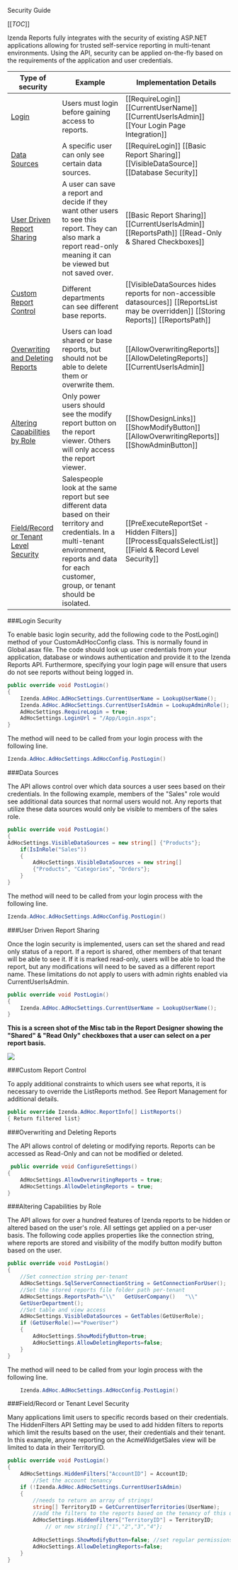 Security Guide

[[_TOC_]]

Izenda Reports fully integrates with the security of existing ASP.NET applications allowing for trusted self-service reporting in multi-tenant environments. Using the API, security can be applied on-the-fly based on the requirements of the application and user credentials.

Type of security|Example|Implementation Details
----------------|-------|----------------------
[Login](#Login-Security) |Users must login before gaining access to reports.|[[RequireLogin]] [[CurrentUserName]] [[CurrentUserIsAdmin]] [[Your Login Page Integration]]
[Data Sources](#Data-Sources)|A specific user can only see certain data sources.|[[RequireLogin]] [[Basic Report Sharing]] [[VisibleDataSource]] [[Database Security]]
[User Driven Report Sharing](#User-Driven-Report-Sharing)|A user can save a report and decide if they want other users to see this report. They can also mark a report read-only meaning it can be viewed but not saved over.|[[Basic Report Sharing]] [[CurrentUserIsAdmin]] [[ReportsPath]] [[Read-Only & Shared Checkboxes]]
[Custom Report Control](#Custom-Report-Control)|Different departments can see different base reports.|[[VisibleDataSources hides reports for non-accessible datasources]] [[ReportsList may be overridden]] [[Storing Reports]] [[ReportsPath]]
[Overwriting and Deleting Reports](#Overwriting-and-Deleting-Reports)|Users can load shared or base reports, but should not be able to delete them or overwrite them.|[[AllowOverwritingReports]] [[AllowDeletingReports]] [[CurrentUserIsAdmin]]
[Altering Capabilities by Role](#Altering-Capabilities-by-Role)|Only power users should see the modify report button on the report viewer. Others will only access the report viewer.|[[ShowDesignLinks]] [[ShowModifyButton]] [[AllowOverwritingReports]] [[ShowAdminButton]]
[Field/Record or Tenant Level Security](#Field/Record-or-Tenant-Level-Security)|Salespeople look at the same report but see different data based on their territory and credentials. In a multi-tenant environment, reports and data for each customer, group, or tenant should be isolated.|[[PreExecuteReportSet - Hidden Filters]] [[ProcessEqualsSelectList]] [[Field & Record Level Security]]

###Login Security

To enable basic login security, add the following code to the PostLogin() method of your CustomAdHocConfig class. This is normally found in Global.asax file. The code should look up user credentials from your application, database or windows authentication and provide it to the Izenda Reports API. Furthermore, specifying your login page will ensure that users do not see reports without being logged in.

```c#
public override void PostLogin()
{  
	Izenda.AdHoc.AdHocSettings.CurrentUserName = LookupUserName();  
	Izenda.AdHoc.AdHocSettings.CurrentUserIsAdmin = LookupAdminRole();  
	AdHocSettings.RequireLogin = true;  
	AdHocSettings.LoginUrl = "/App/Login.aspx";
}
```

The method will need to be called from your login process with the following line.

```c#
Izenda.AdHoc.AdHocSettings.AdHocConfig.PostLogin()
```

###Data Sources

The API allows control over which data sources a user sees based on their credentials. In the following example, members of the "Sales" role would see additional data sources that normal users would not. Any reports that utilize these data sources would only be visible to members of the sales role.

```c#
public override void PostLogin()
{  
AdHocSettings.VisibleDataSources = new string[] {"Products"};         
	if(IsInRole("Sales"))  
	{
		AdHocSettings.VisibleDataSources = new string[]
		{"Products", "Categories", "Orders"};   
	}
}
```

The method will need to be called from your login process with the following line.

```c#
Izenda.AdHoc.AdHocSettings.AdHocConfig.PostLogin()
```

###User Driven Report Sharing

Once the login security is implemented, users can set the shared and read only status of a report. If a report is shared, other members of that tenant will be able to see it. If it is marked read-only, users will be able to load the report, but any modifications will need to be saved as a different report name. These limitations do not apply to users with admin rights enabled via CurrentUserIsAdmin.

```c#
public override void PostLogin()  
{      
	Izenda.AdHoc.AdHocSettings.CurrentUserName = LookupUserName();
}
```

**This is a screen shot of the Misc tab in the Report Designer showing the "Shared" & "Read Only" checkboxes that a user can select on a per report basis.**

![](http://wiki.izenda.us/Integration/Share-and-Read_only.png)

###Custom Report Control

To apply additional constraints to which users see what reports, it is necessary to override the ListReports method. See Report Management for additional details.

```c#
public override Izenda.AdHoc.ReportInfo[] ListReports()
{ Return filtered list}
```

###Overwriting and Deleting Reports</a>

The API allows control of deleting or modifying reports. Reports can be accessed as Read-Only and can not be modified or deleted. 

```c#
 public override void ConfigureSettings()
{  
	AdHocSettings.AllowOverwritingReports = true;           
	AdHocSettings.AllowDeletingReports = true;
}
```

###Altering Capabilities by Role

The API allows for over a hundred features of Izenda reports to be hidden or altered based on the user's role. All settings get applied on a per-user basis. 
The following code applies properties like the connection string, where reports are stored and visibility of the modify button modify button based on the user.

```c#
public override void PostLogin()
{  
	//Set connection string per-tenant  
	AdHocSettings.SqlServerConnectionString = GetConnectionForUser();  
	//Set the stored reports file folder path per-tenant  
	AdHocSettings.ReportsPath="\\"   GetUserCompany()   "\\"     
	GetUserDepartment();      
	//Set table and view access  
	AdHocSettings.VisibleDataSources = GetTables(GetUserRole);      
	if (GetUserRole()=="PowerUser")  
	{    
		AdHocSettings.ShowModifyButton=true;    
		AdHocSettings.AllowDeletingReports=false;      
	}
}
```

The method will need to be called from your login process with the following line.

```c#
	Izenda.AdHoc.AdHocSettings.AdHocConfig.PostLogin()
```

###Field/Record or Tenant Level Security

Many applications limit users to specific records based on their credentials. The HiddenFilters API Setting may be used to add hidden filters to reports which limit the results based on the user, their credentials and their tenant. In this example, anyone reporting on the AcmeWidgetSales view will be limited to data in their TerritoryID.

```c# 
public override void PostLogin()
{
	AdHocSettings.HiddenFilters["AccountID"] = AccountID;
		//Set the account tenancy
	if (!Izenda.AdHoc.AdHocSettings.CurrentUserIsAdmin)  
	{    
		//needs to return an array of strings!    
		string[] TerritoryID = GetCurrentUserTerritories(UserName);            
		//add the filters to the reports based on the tenancy of this user    
		AdHocSettings.HiddenFilters["TerritoryID"] = TerritoryID; 
			// or new string[] {"1","2","3","4"};
		
		AdHocSettings.ShowModifyButton=false; //set regular permissions
		AdHocSettings.AllowDeletingReports=false; 
	}
}
```